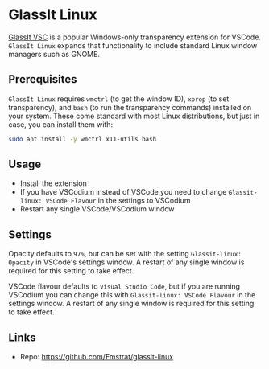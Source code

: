 # GlassIt Linux

[GlassIt VSC](https://github.com/hikarin522/GlassIt-VSC) is a popular Windows-only transparency extension for VSCode. `GlassIt Linux` expands that functionality to include standard Linux window managers such as GNOME.

## Prerequisites

`GlassIt Linux` requires `wmctrl` (to get the window ID), `xprop` (to set transparency), and `bash` (to run the transparency commands) installed on your system. These come standard with most Linux distributions, but just in case, you can install them with:

``` bash
sudo apt install -y wmctrl x11-utils bash
```

## Usage
- Install the extension
- If you have VSCodium instead of VSCode you need to change `Glassit-linux: VSCode Flavour` in the settings to VSCodium
- Restart any single VSCode/VSCodium window

## Settings

Opacity defaults to `97%`, but can be set with the setting `Glassit-linux: Opacity` in VSCode's settings window. A restart of any single window is required for this setting to take effect.

VSCode flavour defaults to `Visual Studio Code`, but if you are running VSCodium you can change this with `Glassit-linux: VSCode Flavour` in the settings window. A restart of any single window is required for this setting to take effect.

## Links
- Repo: https://github.com/Fmstrat/glassit-linux